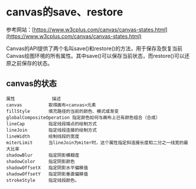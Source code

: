 # canvas的save、restore

参考网站：[https://www.w3cplus.com/canvas/canvas-states.html](https://www.w3cplus.com/canvas/canvas-states.html)

Canvas的API提供了两个名叫save()和restore()的方法，用于保存及恢复当前Canvas绘图环境的所有属性。其中save()可以保存当前状态，而restore()可以还原之前保存的状态。

## canvas的状态

```
属性              描述 
canvas          取得画布<canvas>元素 
fillStyle       填充路径的当前的颜色、模式或渐变 
globalCompositeOperation 指定颜色如何与画布上已有颜色组合（合成） 
lineCap         指定线段端点的绘制方式 
lineJoin        指定线段连接的绘制方式 
lineWidth       绘制线段的宽度 
miterLimit      当lineJoin为miter时，这个属性指定斜连接长度和二分之一线宽的最大比率 
shadowBlur      指定阴影模糊度 
shadowColor     指定阴影颜色 
shadowOffsetX   指定阴影水平偏移值 
shadowOffsetY   指定阴影垂直偏移值 
strokeStyle     指定线段颜色。
```